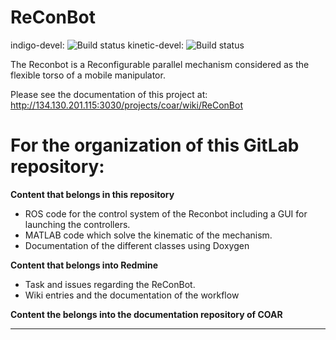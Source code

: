 # ReConBot

indigo-devel: ![Build status][1]     kinetic-devel: ![Build status][1]

The Reconbot is a Reconfigurable parallel mechanism considered as the flexible torso of a mobile manipulator.

Please see the documentation of this project at: http://134.130.201.115:3030/projects/coar/wiki/ReConBot

# For the organization of this GitLab repository:


**Content that belongs in this repository**

- ROS code for the control system of the Reconbot including a GUI for launching the controllers.
- MATLAB code which solve the kinematic of the mechanism.
- Documentation of the different classes using Doxygen

**Content that belongs into Redmine**
- Task and issues regarding the ReConBot.
- Wiki entries and the documentation of the workflow

**Content the belongs into the documentation repository of COAR**

---
[1]: https://travis-ci.com/jdelacruz26/reconbot.svg?token=nEGpLeZrCkjrsadsQyyN&branch=reconbot-experimental
